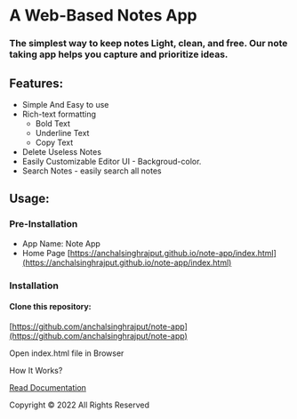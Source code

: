 
A Web-Based Notes App
=====================

  

### The simplest way to keep notes Light, clean, and free. Our note taking app helps you capture and prioritize ideas.

Features:
---------

*   Simple And Easy to use
*   Rich-text formatting
    *   Bold Text
    *   Underline Text
    *   Copy Text
*   Delete Useless Notes
*   Easily Customizable Editor UI - Backgroud-color.
*   Search Notes - easily search all notes

Usage:
------

### Pre-Installation

*   App Name: Note App
*   Home Page [https://anchalsinghrajput.github.io/note-app/index.html](https://anchalsinghrajput.github.io/note-app/index.html)

### Installation

#### Clone this repository:

[https://github.com/anchalsinghrajput/note-app](https://github.com/anchalsinghrajput/note-app)

Open index.html file in Browser

How It Works?

[Read Documentation](https://anchalsinghrajput.github.io/note-app/docs/docs.htm)

Copyright © 2022 All Rights Reserved
